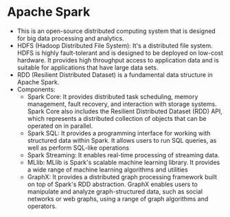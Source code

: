 # Apache Spark
* This is an open-source distributed computing system that is designed for big data processing and analytics.
* HDFS (Hadoop Distributed File System): It's a distributed file system. HDFS is highly fault-tolerant and is designed to be deployed on low-cost hardware. It provides high throughput access to application data and is suitable for applications that have large data sets.
* RDD (Resilient Distributed Dataset) is a fundamental data structure in Apache Spark. 
* Components:
  * Spark Core: It provides distributed task scheduling, memory management, fault recovery, and interaction with storage systems. Spark Core also includes the Resilient Distributed Dataset (RDD) API, which represents a distributed collection of objects that can be operated on in parallel.
  * Spark SQL: It provides a programming interface for working with structured data within Spark. It allows users to run SQL queries, as well as perform SQL-like operations
  * Spark Streaming: It enables real-time processing of streaming data. 
  * MLlib: MLlib is Spark's scalable machine learning library. It provides a wide range of machine learning algorithms and utilities
  * GraphX: It provides a distributed graph processing framework built on top of Spark's RDD abstraction. GraphX enables users to manipulate and analyze graph-structured data, such as social networks or web graphs, using a range of graph algorithms and operators. 
